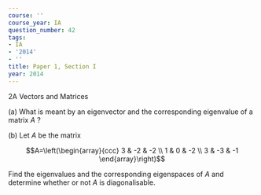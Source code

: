 ```yaml
---
course: ''
course_year: IA
question_number: 42
tags:
- IA
- '2014'
- ''
title: Paper 1, Section I
year: 2014
---
```



2A Vectors and Matrices

(a) What is meant by an eigenvector and the corresponding eigenvalue of a matrix $A$ ?

(b) Let $A$ be the matrix

$$A=\left(\begin{array}{ccc}
3 & -2 & -2 \\
1 & 0 & -2 \\
3 & -3 & -1
\end{array}\right)$$

Find the eigenvalues and the corresponding eigenspaces of $A$ and determine whether or not $A$ is diagonalisable.